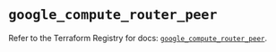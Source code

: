 # `google_compute_router_peer`

Refer to the Terraform Registry for docs: [`google_compute_router_peer`](https://registry.terraform.io/providers/hashicorp/google/5.32.0/docs/resources/compute_router_peer).
